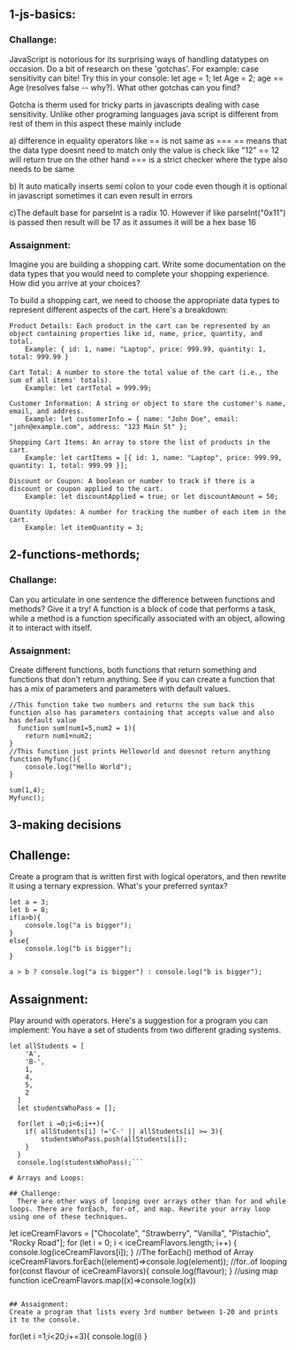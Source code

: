 ## 1-js-basics:

### Challange:
JavaScript is notorious for its surprising ways of handling datatypes on occasion. Do a bit of research on these 'gotchas'. For example: case sensitivity can bite! Try this in your console: let age = 1; let Age = 2; age == Age (resolves false -- why?). What other gotchas can you find?

Gotcha is therm used for tricky parts in javascripts dealing with case sensitivity. Unlike other programing languages java script is different from rest of them in this aspect these mainly include

a) difference in equality operators like == is not same as === == means that the data type doesnt need to match only the value is check like "12" == 12 will return true on the other hand === is a strict checker where the type also needs to be same

b) It auto matically inserts semi colon to your code even though it is optional in javascript sometimes it can even result in errors

c)The default base for parseInt is a radix 10. However if like parseInt("0x11") is passed then result will be 17 as it assumes it will be a hex base 16



### Assaignment:
Imagine you are building a shopping cart. Write some documentation on the data types that you would need to complete your shopping experience. How did you arrive at your choices?

To build a shopping cart, we need to choose the appropriate data types to represent different aspects of the cart. Here's a breakdown:

    Product Details: Each product in the cart can be represented by an object containing properties like id, name, price, quantity, and total.
        Example: { id: 1, name: "Laptop", price: 999.99, quantity: 1, total: 999.99 }

    Cart Total: A number to store the total value of the cart (i.e., the sum of all items' totals).
        Example: let cartTotal = 999.99;

    Customer Information: A string or object to store the customer's name, email, and address.
        Example: let customerInfo = { name: "John Doe", email: "john@example.com", address: "123 Main St" };

    Shopping Cart Items: An array to store the list of products in the cart.
        Example: let cartItems = [{ id: 1, name: "Laptop", price: 999.99, quantity: 1, total: 999.99 }];

    Discount or Coupon: A boolean or number to track if there is a discount or coupon applied to the cart.
        Example: let discountApplied = true; or let discountAmount = 50;

    Quantity Updates: A number for tracking the number of each item in the cart.
        Example: let itemQuantity = 3;




## 2-functions-methords;

### Challange:
Can you articulate in one sentence the difference between functions and methods? Give it a try!
A function is a block of code that performs a task, while a method is a function specifically associated with an object, allowing it to interact with itself.

### Assaignment:
Create different functions, both functions that return something and functions that don't return anything.
See if you can create a function that has a mix of parameters and parameters with default values.
```
//This function take two numbers and returns the sum back this function also has parameters containing that accepts value and also has default value
  function sum(num1=5,num2 = 1){
    return num1+num2;
}
//This function just prints Helloworld and doesnot return anything
function Myfunc(){
    console.log("Hello World");
}

sum(1,4);
Myfunc();
```


## 3-making decisions

## Challenge:
Create a program that is written first with logical operators, and then rewrite it using a ternary expression. What's your preferred syntax?
```
let a = 3;
let b = 8;
if(a>b){
    console.log("a is bigger");
}
else{
    console.log("b is bigger");
}

a > b ? console.log("a is bigger") : console.log("b is bigger");
```
## Assaignment:
Play around with operators. Here's a suggestion for a program you can implement:
You have a set of students from two different grading systems.

```
let allStudents = [
    'A',
    'B-',
    1,
    4,
    5,
    2
  ]
  let studentsWhoPass = [];

  for(let i =0;i<6;i++){
    if( allStudents[i] !='C-' || allStudents[i] >= 3){
        studentsWhoPass.push(allStudents[i]);
    }
  }
  console.log(studentsWhoPass);```

# Arrays and Loops:

## Challenge:
  There are other ways of looping over arrays other than for and while loops. There are forEach, for-of, and map. Rewrite your array loop using one of these techniques.

```
  let iceCreamFlavors = ["Chocolate", "Strawberry", "Vanilla", "Pistachio", "Rocky Road"];
  for (let i = 0; i < iceCreamFlavors.length; i++) {
    console.log(iceCreamFlavors[i]);
  }
  //The forEach() method of Array
  iceCreamFlavors.forEach((element)=>console.log(element));
  //for..of looping
  for(const flavour of iceCreamFlavors){
    console.log(flavour);
  }
  //using map function
  iceCreamFlavors.map((x)=>console.log(x))
```

## Assaignment:
Create a program that lists every 3rd number between 1-20 and prints it to the console.
```
  for(let i =1;i<20;i+=3){
    console.log(i)
  }
```
